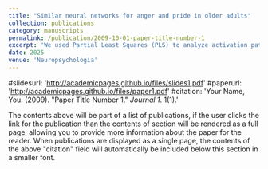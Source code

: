```yaml
---
title: "Similar neural networks for anger and pride in older adults"
collection: publications
category: manuscripts
permalink: /publication/2009-10-01-paper-title-number-1
excerpt: 'We used Partial Least Squares (PLS) to analyze activation patterns between younger and older adults when viewing basic and social emotions. The results may surprise you.'
date: 2025
venue: 'Neuropsychologia'
---
```

#slidesurl: 'http://academicpages.github.io/files/slides1.pdf'
#paperurl: 'http://academicpages.github.io/files/paper1.pdf'
#citation: 'Your Name, You. (2009). &quot;Paper Title Number 1.&quot; <i>Journal 1</i>. 1(1).'

The contents above will be part of a list of publications, if the user clicks the link for the publication than the contents of section will be rendered as a full page, allowing you to provide more information about the paper for the reader. When publications are displayed as a single page, the contents of the above "citation" field will automatically be included below this section in a smaller font.
